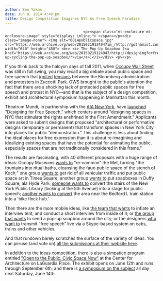 ```yaml
---
author: Ben Yakas
date: Jun 8, 2014 4:40 pm
title: Design Competition Imagines NYC As Free Speech Paradise
---
```


	
										<p><span class="mt-enclosure mt-enclosure-image" style="display: inline;"> </span></p><div class="image-none"> <img alt="6814publicspace.jpg" src="https://web.archive.org/web/20150219124947im_/http://gothamist.com/attachments/byakas/6814publicspace.jpg" width="640" height="480"> <br> <i> The Pop-Up Soapbox (<a href="https://web.archive.org/web/20150219124947/http://designingforfreespeech.org/gallery/industrial-up-cycling-the-pop-up-soapbox/">via</a>)</i></div> <p></p>

<p>If you think back to the halcyon days of fall 2011, when <a href="https://web.archive.org/web/20150219124947/http://gothamist.com/tags/occupywallstreet">Occupy Wall Street</a> was still in full swing, you may recall a big debate about public space and free speech that <a href="https://web.archive.org/web/20150219124947/http://gothamist.com/2011/10/18/bloomberg_occupy_wall_streets_tents.php">ignited</a> <a href="https://web.archive.org/web/20150219124947/http://gothamist.com/2011/11/11/bloomberg_and_brookfield_playing_ho.php">tensions</a> between the Bloomberg administration and protesters in Zuccotti Park. OWS brought to the public&apos;s attention the fact that there are a shocking lack of protected public spaces for free speech and protest in NYC&#x2014;and that is the subject of a design competition, exhibit and architectural symposium happening in Manhattan this month.</p>

<p>Theatrum Mundi, in partnership with the <a href="https://web.archive.org/web/20150219124947/http://aiany.aiany.org/index.php?section=aia-new-york">AIA New York</a>, have <a href="https://web.archive.org/web/20150219124947/http://designingforfreespeech.org/details/">launched &quot;Designing for Free Speech,&quot;</a> which centers around &quot;designing spaces in NYC that stimulate the rights enshrined in the First Amendment.&quot; Applicants were asked to submit designs that proposed &quot;architectural or performative designs (temporary or permanent) that transform spaces in New York City into places for public &#x201C;demonstration.&#x201D; This challenge is less about finding the ideal places for free expression than it is about re-imagining and idealizing existing spaces that have the potential for animating the public, especially spaces that are not traditionally considered in this frame.&quot;</p>

<p>The results are fascinating, with 40 different proposals with a huge range of ideas: Occupy Museums <a href="https://web.archive.org/web/20150219124947/http://designingforfreespeech.org/gallery/reclamation-of-the-david-h-koch-plaza-at-the-met-for-the-public/">wants to</a> &quot;re-common&quot; the Met, turning &quot;the fountains into ritual baths, cleansing the faux-public space of the stench of Koch;&quot; one group <a href="https://web.archive.org/web/20150219124947/http://designingforfreespeech.org/gallery/free-speech-in-sky/">wants to</a> get rid of all vehicular traffic and put public space art in Times Square; another group <a href="https://web.archive.org/web/20150219124947/http://designingforfreespeech.org/gallery/the-publics-pulpit/">wants to</a> put soapboxes in Duffy Square, ala Hyde Park; <a href="https://web.archive.org/web/20150219124947/http://designingforfreespeech.org/gallery/ny-public-library-speak-to-5th-avenue-speak-to-the-world/">someone wants to</a> convert the stairs of the New York Public Library (looking at the 5th Avenue) into a stage for public speech; <a href="https://web.archive.org/web/20150219124947/http://designingforfreespeech.org/gallery/bike-flocks-bedford-hub/">another wants to convert</a> the area near the Bedford L train station into a &apos;bike flock hub.&apos; </p>

<p>Then there are the more mobile ideas, like <a href="https://web.archive.org/web/20150219124947/http://designingforfreespeech.org/gallery/speechbubble/">the team that wants</a> to inflate an interview tent, and conduct a short interview from inside of it; or <a href="https://web.archive.org/web/20150219124947/http://designingforfreespeech.org/gallery/industrial-up-cycling-the-pop-up-soapbox/">the group that wants</a> to send a pop-up soapbox around the city; or the designers <a href="https://web.archive.org/web/20150219124947/http://designingforfreespeech.org/gallery/free-speech-on-the-go/">who want to</a> transmit &#x201C;free speech&#x201D; live via a Skype-based system on cabs, trains and other vehicles.</p>

<p>And that rundown barely scratches the surface of the variety of ideas. You can peruse (and vote on) <a href="https://web.archive.org/web/20150219124947/http://designingforfreespeech.org/gallery/">all the submissions at their website here</a>. </p>

<p>In addition to the ideas competition, there is also a simpatico program entitled <a href="https://web.archive.org/web/20150219124947/http://cfa.aiany.org/index.php?section=upcoming&amp;expid=277">&quot;Open to the Public: Civic Space Now&quot;</a> at the Center for Architecture on LaGuardia Place. The exhibit opens on June 12th and runs through September 6th; and there is <a href="https://web.archive.org/web/20150219124947/http://cfa.aiany.org/index.php?section=calendar&amp;evtid=7231">a symposium on the subject</a> all day next Saturday, June 14th.</p>					
										
									
				